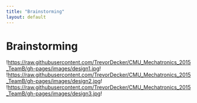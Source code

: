 ```yaml
---
title: "Brainstorming"
layout: default
---
```


# Brainstorming #

!https://raw.githubusercontent.com/TrevorDecker/CMU_Mechatronics_2015_TeamB/gh-pages/images/design1.jpg!
!https://raw.githubusercontent.com/TrevorDecker/CMU_Mechatronics_2015_TeamB/gh-pages/images/design2.jpg!
!https://raw.githubusercontent.com/TrevorDecker/CMU_Mechatronics_2015_TeamB/gh-pages/images/design3.jpg!
